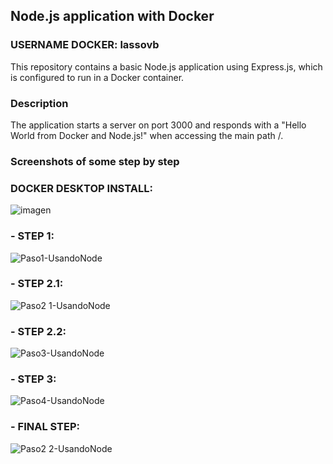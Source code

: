 ## Node.js application with Docker

### USERNAME DOCKER: lassovb

This repository contains a basic Node.js application using Express.js, which is configured to run in a Docker container.

### Description

The application starts a server on port 3000 and responds with a "Hello World from Docker and Node.js!" when accessing the main path /.

### Screenshots of some step by step

### DOCKER DESKTOP INSTALL:
![imagen](https://github.com/user-attachments/assets/21114a29-f36a-4a23-962f-722b38bbd94b)


### - STEP 1:
![Paso1-UsandoNode](https://github.com/user-attachments/assets/ca566528-5a2a-4c95-bbfb-e465ad5aca98)

### - STEP 2.1:
![Paso2 1-UsandoNode](https://github.com/user-attachments/assets/9b3d625f-58c6-4792-bdcb-c003d36168b1)

### - STEP 2.2:
![Paso3-UsandoNode](https://github.com/user-attachments/assets/f3b06bfa-ab99-41a8-8792-99f9a73b36cc)

### - STEP 3:
![Paso4-UsandoNode](https://github.com/user-attachments/assets/957e5425-8766-4bd6-bbbb-a02c8e9fe74a)

### - FINAL STEP:
![Paso2 2-UsandoNode](https://github.com/user-attachments/assets/5f09d322-47d8-4c99-9859-e2c0686a9cdd)


